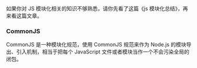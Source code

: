 如果你对 JS 模块化相关的知识不够熟悉，请你先看了这篇《js 模块化总结》，再来看这篇文章。

### CommonJS 

CommonJS 是一种模块化规范，使用 CommonJS 规范来作为 Node.js 的模块导出、引入机制，相当于把每个 JavaScript 文件或者模块当作一个不会污染全局的闭包。

